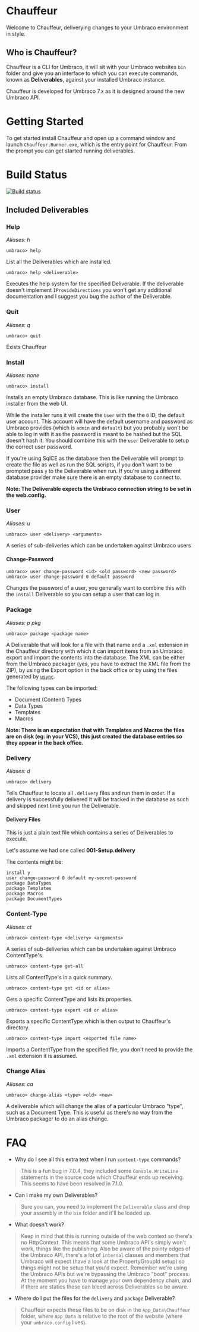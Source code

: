 # Chauffeur

Welcome to Chauffeur, deliverying changes to your Umbraco environment in style.

## Who is Chauffeur?

Chauffeur is a CLI for Umbraco, it will sit with your Umbraco websites `bin` folder and give you an interface to which you can execute commands, known as **Deliverables**, against your installed Umbraco instance.

Chauffeur is developed for Umbraco 7.x as it is designed around the new Umbraco API.

# Getting Started

To get started install Chauffeur and open up a command window and launch `Chauffeur.Runner.exe`, which is the entry point for Chauffeur. From the prompt you can get started running deliverables.

# Build Status

[![Build status](https://ci.appveyor.com/api/projects/status/py65p0vnrjb4m7sx)](https://ci.appveyor.com/project/aaronpowell/chauffeur)

## Included Deliverables

### Help

_Aliases: h_

    umbraco> help

List all the Deliverables which are installed.

    umbraco> help <deliverable>

Executes the help system for the specified Deliverable. If the deliverable doesn't implement `IProvideDirections` you won't get any additional documentation and I suggest you bug the author of the Deliverable.

### Quit

_Aliases: q_

    umbraco> quit

Exists Chauffeur

### Install

_Aliases: none_

    umbraco> install

Installs an empty Umbraco database. This is like running the Umbraco installer from the web UI.

While the installer runs it will create the `User` with the the `0` ID, the default user account. This account will have the default username and password as Umbraco provides (which is `admin` and `default`) but you probably won't be able to log in with it as the password is meant to be hashed but the SQL doesn't hash it. You should combine this with the `user` Deliverable to setup the correct user password.

If you're using SqlCE as the database then the Deliverable will prompt tp create the file as well as run the SQL scripts, if you don't want to be prompted pass `y` to the Deliverable when run. If you're using a different database provider make sure there is an empty database to connect to.

**Note: The Deliverable expects the Umbraco connection string to be set in the web.config.**

### User

_Aliases: u_

    umbraco> user <delivery> <arguments>

A series of sub-deliveries which can be undertaken against Umbraco users

#### Change-Password

    umbraco> user change-password <id> <old password> <new password>
    umbraco> user change-password 0 default password

Changes the password of a user, you generally want to combine this with the `install` Deliverable so you can setup a user that can log in.

### Package

_Aliases: p pkg_

    umbraco> package <package name>

A Deliverable that will look for a file with that name and a `.xml` extension in the Chauffeur directory with which it can import items from an Umbraco export and import the contents into the database. The XML can be either from the Umbraco packager (yes, you have to extract the XML file from the ZIP), by using the Export option in the back office or by using the files generated by [`usync`](http://our.umbraco.org/projects/developer-tools/usync).

The following types can be imported:

* Document (Content) Types
* Data Types
* Templates
* Macros

**Note: There is an expectation that with Templates and Macros the files are on disk (eg: in your VCS), this just created the database entries so they appear in the back office.**

### Delivery

_Aliases: d_

    umbraco> delivery

Tells Chauffeur to locate all `.delivery` files and run them in order. If a delivery is successfully delivered it will be tracked in the database as such and skipped next time you run the Deliverable.

#### Delivery Files

This is just a plain text file which contains a series of Deliverables to execute.

Let's assume we had one called **001-Setup.delivery**

The contents might be:

    install y
    user change-password 0 default my-secret-password
    package DataTypes
    package Templates
    package Macros
    package DocumentTypes

### Content-Type

_Aliases: ct_

    umbraco> content-type <delivery> <arguments>

A series of sub-deliveries which can be undertaken against Umbraco ContentType's.

    umbraco> content-type get-all

Lists all ContentType's in a quick summary.

    umbraco> content-type get <id or alias>

Gets a specific ContentType and lists its properties.

    umbraco> content-type export <id or alias>

Exports a specific ContentType which is then output to Chauffeur's directory.

    umbraco> content-type import <exported file name>

Imports a ContentType from the specified file, you don't need to provide the `.xml` extension it is assumed.

### Change Alias

_Aliases: ca_

    umbraco> change-alias <type> <old> <new>

A deliverable which will change the alias of a particular Umbraco "type", such as a Document Type. This is useful as there's no way from the Umbraco packager to do an alias change.

# FAQ

* Why do I see all this extra text when I run `content-type` commands?

> This is a fun bug in 7.0.4, they included some `Console.WriteLine` statements in the source code which Chauffeur ends up receiving. This seems to have been resolved in 7.1.0.

* Can I make my own Deliverables?

> Sure you can, you need to implement the `Deliverable` class and drop your assembly in the `bin` folder and it'll be loaded up.

* What doesn't work?

> Keep in mind that this is running outside of the web context so there's no HttpContext. This means that some Umbraco API's simply won't work, things like the publishing. Also be  aware of the pointy edges of the Umbraco API, there's a lot of `internal` classes and members that Umbraco will expect (have a look at the PropertyGroupId setup) so things might not be setup that you'd expect. Remember we're using the Umbraco APIs but we're bypassing the Umbraco "boot" process. At the moment you have to manage your own dependency chain, and if there are statics these can bleed across Deliverables so be aware.

* Where do I put the files for the `delivery` and `package` Deliverable?

> Chauffeur expects these files to be on disk in the `App_Data\Chauffeur` folder, where `App_Data` is relative to the root of the website (where your `umbraco.config` lives).